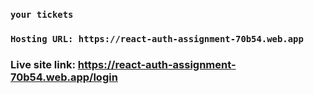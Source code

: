  
 
### `your tickets`
### `Hosting URL: https://react-auth-assignment-70b54.web.app`
 ### Live site link: https://react-auth-assignment-70b54.web.app/login
 
